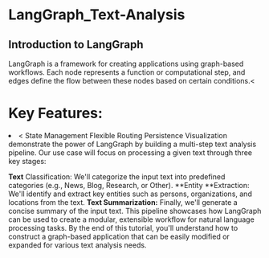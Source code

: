# LangGraph_Text-Analysis
<h2>Introduction to LangGraph</h2>

LangGraph is a framework for creating applications using graph-based workflows. Each node represents a function or computational step, and edges define the flow between these nodes based on certain conditions.<
<br>
# Key Features:
<li><
State Management
Flexible Routing
Persistence
Visualization
      </li>
 demonstrate the power of LangGraph by building a multi-step text analysis pipeline. Our use case will focus on processing a given text through three key stages:

**Text** Classification: We'll categorize the input text into predefined categories (e.g., News, Blog, Research, or Other).
**Entity **Extraction: We'll identify and extract key entities such as persons, organizations, and locations from the text.
**Text Summarization:** Finally, we'll generate a concise summary of the input text.
This pipeline showcases how LangGraph can be used to create a modular, extensible workflow for natural language processing tasks. By the end of this tutorial, you'll understand
how to construct a graph-based application that can be easily modified or expanded for various text analysis needs.
